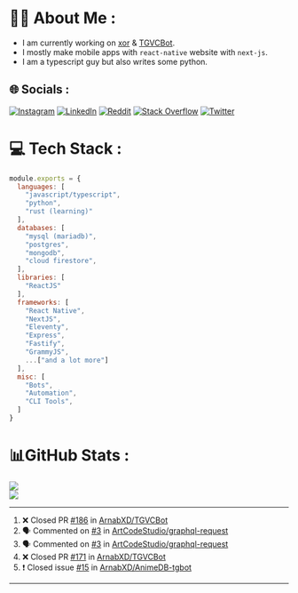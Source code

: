 # 🧑‍💻 About Me :
* I am currently working on [xor](https://github.com/xorgram/xor) & [TGVCBot](https://github.com/ArnabXD/TGVCBot).
* I mostly make mobile apps with `react-native` website with `next-js`.
* I am a typescript guy but also writes some python.

## 🌐 Socials :
[![Instagram](https://img.shields.io/badge/Instagram-%23E4405F.svg?logo=Instagram&logoColor=white)](https://instagram.com/arnabparyali) [![LinkedIn](https://img.shields.io/badge/LinkedIn-%230077B5.svg?logo=linkedin&logoColor=white)](https://linkedin.com/in/arnabparyali) [![Reddit](https://img.shields.io/badge/Reddit-%23FF4500.svg?logo=Reddit&logoColor=white)](https://reddit.com/user/ArnabXD) [![Stack Overflow](https://img.shields.io/badge/-Stackoverflow-FE7A16?logo=stack-overflow&logoColor=white)](https://stackoverflow.com/users/12250600) [![Twitter](https://img.shields.io/badge/Twitter-%231DA1F2.svg?logo=Twitter&logoColor=white)](https://twitter.com/arnabparyali) 

# 💻 Tech Stack :

```js
module.exports = {
  languages: [
    "javascript/typescript",
    "python",
    "rust (learning)"
  ],
  databases: [
    "mysql (mariadb)",
    "postgres",
    "mongodb",
    "cloud firestore",
  ],
  libraries: [
    "ReactJS"
  ],
  frameworks: [
    "React Native",
    "NextJS",
    "Eleventy",
    "Express",
    "Fastify",
    "GrammyJS",
    ...["and a lot more"]
  ],
  misc: [
    "Bots",
    "Automation",
    "CLI Tools",
  ]
}
```

# 📊GitHub Stats :
![](https://github-readme-stats.vercel.app/api?username=ArnabXD&theme=tokyonight&hide_border=false&include_all_commits=false&count_private=false)<br/>
![](https://github-readme-stats.vercel.app/api/top-langs/?username=ArnabXD&theme=tokyonight&hide_border=false&include_all_commits=false&count_private=false&layout=compact)

---

<!--START_SECTION:activity-->
1. ❌ Closed PR [#186](https://github.com/ArnabXD/TGVCBot/pull/186) in [ArnabXD/TGVCBot](https://github.com/ArnabXD/TGVCBot)
2. 🗣 Commented on [#3](https://github.com/ArtCodeStudio/graphql-request/issues/3) in [ArtCodeStudio/graphql-request](https://github.com/ArtCodeStudio/graphql-request)
3. 🗣 Commented on [#3](https://github.com/ArtCodeStudio/graphql-request/issues/3) in [ArtCodeStudio/graphql-request](https://github.com/ArtCodeStudio/graphql-request)
4. ❌ Closed PR [#171](https://github.com/ArnabXD/TGVCBot/pull/171) in [ArnabXD/TGVCBot](https://github.com/ArnabXD/TGVCBot)
5. ❗️ Closed issue [#15](https://github.com/ArnabXD/AnimeDB-tgbot/issues/15) in [ArnabXD/AnimeDB-tgbot](https://github.com/ArnabXD/AnimeDB-tgbot)
<!--END_SECTION:activity-->

---
